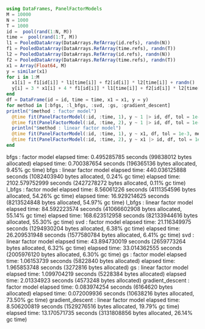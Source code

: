 ```julia
using DataFrames, PanelFactorModels
M = 10000
N = 1000
T = 1000
id =  pool(rand(1:N, M))
time =  pool(rand(1:T, M))
l1 = PooledDataArray(DataArrays.RefArray(id.refs), randn(N))
f1 = PooledDataArray(DataArrays.RefArray(time.refs), randn(T))
l2 = PooledDataArray(DataArrays.RefArray(id.refs), randn(N))
f2 = PooledDataArray(DataArrays.RefArray(time.refs), randn(T))
x1 = Array(Float64, M)
y = similar(x1)
for i in 1:M
  x1[i] = f1[id[i]] * l1[time[i]] + f2[id[i]] * l2[time[i]] + randn()
  y[i] = 3 * x1[i] + 4 * f1[id[i]] * l1[time[i]] + f2[id[i]] * l2[time[i]] + randn()
end
df = DataFrame(id = id, time = time, x1 = x1, y = y)
for method in [:bfgs, :l_bfgs, :svd, :gs, :gradient_descent]
println("$method : factor model")
  @time fit(PanelFactorModel(:id, :time, 1), y ~ 1 |> id, df, tol = 1e-3, method = method) 
  @time fit(PanelFactorModel(:id, :time, 2), y ~ 1 |> id, df, tol = 1e-3, method = method)  
  println("$method : linear factor model")
  @time fit(PanelFactorModel(:id, :time, 1), y ~ x1, df, tol = 1e-3, method = method)  
  @time fit(PanelFactorModel(:id, :time, 2), y ~ x1 |> id, df, tol = 1e-3, method = method) 
end
```
bfgs : factor model
elapsed time: 0.495285785 seconds (99838012 bytes allocated)
elapsed time: 0.700387654 seconds (196365136 bytes allocated, 9.45% gc time)
bfgs : linear factor model
elapsed time: 440.036125888 seconds (1082403940 bytes allocated, 0.24% gc time)
elapsed time: 2102.579752999 seconds (2427278272 bytes allocated, 0.11% gc time)
l_bfgs : factor model
elapsed time: 8.56061226 seconds (4111354596 bytes allocated, 54.26% gc time)
elapsed time: 16.929214625 seconds (8213524848 bytes allocated, 54.97% gc time)
l_bfgs : linear factor model
elapsed time: 84.592223574 seconds (41066602908 bytes allocated, 55.14% gc time)
elapsed time: 168.623512958 seconds (82133944616 bytes allocated, 55.30% gc time)
svd : factor model
elapsed time: 21.116349975 seconds (1294930204 bytes allocated, 6.38% gc time)
elapsed time: 26.209531948 seconds (1577580784 bytes allocated, 6.41% gc time)
svd : linear factor model
elapsed time: 43.894730019 seconds (2659773264 bytes allocated, 6.32% gc time)
elapsed time: 33.014362555 seconds (2005976120 bytes allocated, 6.30% gc time)
gs : factor model
elapsed time: 1.06153739 seconds (5822840 bytes allocated)
elapsed time: 1.965853748 seconds (3272816 bytes allocated)
gs : linear factor model
elapsed time: 1.099704219 seconds (5228384 bytes allocated)
elapsed time: 2.01334923 seconds (4573248 bytes allocated)
gradient_descent : factor model
elapsed time: 0.083974254 seconds (6164620 bytes allocated)
elapsed time: 0.072009936 seconds (10638216 bytes allocated, 73.50% gc time)
gradient_descent : linear factor model
elapsed time: 8.506200819 seconds (1529276516 bytes allocated, 19.79% gc time)
elapsed time: 13.170571735 seconds (3131808856 bytes allocated, 26.14% gc time)


